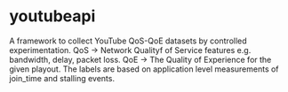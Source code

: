 # youtubeapi
A framework to collect YouTube QoS-QoE datasets by controlled experimentation. 
QoS -> Network Qualityf of Service features e.g. bandwidth, delay, packet loss.
QoE -> The Quality of Experience for the given playout. The labels are based on application level measurements of join_time and stalling events.
